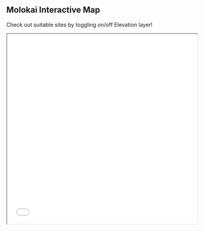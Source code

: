 ## Molokai Interactive Map

Check out suitable sites by toggling on/off Elevation layer!
<iframe src="demo_molokai.html" height="500" width="500"></iframe>
